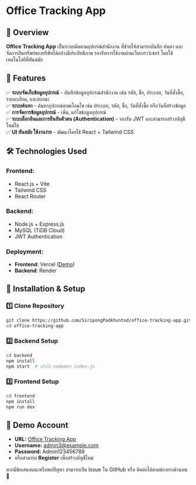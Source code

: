 # Office Tracking App

## 📌 Overview
**Office Tracking App** เป็นระบบติดตามอุปกรณ์สำนักงาน ที่ช่วยให้สามารถบันทึก ค้นหา และจัดการสินทรัพย์ของบริษัทได้อย่างมีประสิทธิภาพ รองรับการใช้งานผ่านเว็บเบราว์เซอร์ โดยใช้เทคโนโลยีที่ทันสมัย

## 🚀 Features
✅ **ระบบจัดเก็บข้อมูลอุปกรณ์** - บันทึกข้อมูลอุปกรณ์สำนักงาน เช่น รหัส, ชื่อ, ประเภท, วันที่สั่งซื้อ, รายละเอียด, และสถานะ  
✅ **ระบบค้นหา** - ค้นหาอุปกรณ์ตามเงื่อนไข เช่น ประเภท, รหัส, ชื่อ, วันที่สั่งซื้อ หรือวันที่สร้างข้อมูล  
✅ **การจัดการข้อมูลอุปกรณ์** - เพิ่ม, แก้ไขข้อมูลอุปกรณ์  
✅ **ระบบล็อกอินและการยืนยันตัวตน (Authentication)** - รองรับ JWT และสามารถสร้างบัญชีใหม่ได้  
✅ **UI ทันสมัย ใช้งานง่าย** - พัฒนาโดยใช้ React + Tailwind CSS

## 🛠️ Technologies Used
### **Frontend:**
- React.js + Vite
- Tailwind CSS
- React Router

### **Backend:**
- Node.js + Express.js
- MySQL (TiDB Cloud)
- JWT Authentication

### **Deployment:**
- **Frontend**: Vercel ([Demo](https://office-tracking-app.vercel.app/))
- **Backend**: Render

## 🔧 Installation & Setup
### 1️⃣ Clone Repository
```bash
git clone https://github.com/SiripongPadkhuntod/office-tracking-app.git
cd office-tracking-app
```

### 2️⃣ Backend Setup
```bash
cd backend
npm install
npm start  # หรือใช้ nodemon index.js
```

### 3️⃣ Frontend Setup
```bash
cd frontend
npm install
npm run dev
```

## 🔑 Demo Account
- **URL:** [Office Tracking App](https://office-tracking-app.vercel.app/)
- **Username:** admin3@example.com
- **Password:** Admin123456789
- หรือสามารถ **Register** เพื่อสร้างบัญชีใหม่



หากมีข้อเสนอแนะหรือพบปัญหา สามารถเปิด Issue ใน GitHub หรือ ติดต่อได้ตามช่องทางด้านบน 🙌
